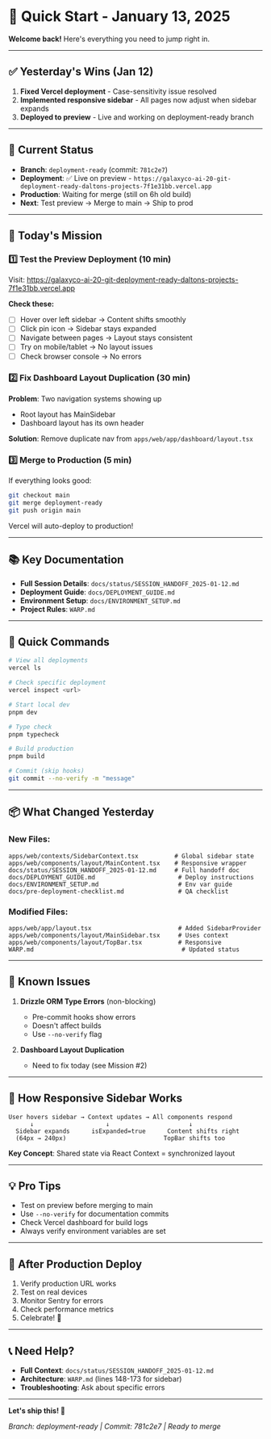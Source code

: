 # 🚀 Quick Start - January 13, 2025

**Welcome back!** Here's everything you need to jump right in.

---

## ✅ Yesterday's Wins (Jan 12)

1. **Fixed Vercel deployment** - Case-sensitivity issue resolved
2. **Implemented responsive sidebar** - All pages now adjust when sidebar expands
3. **Deployed to preview** - Live and working on deployment-ready branch

---

## 📍 Current Status

- **Branch**: `deployment-ready` (commit: `781c2e7`)
- **Deployment**: ✅ Live on preview - `https://galaxyco-ai-20-git-deployment-ready-daltons-projects-7f1e31bb.vercel.app`
- **Production**: Waiting for merge (still on 6h old build)
- **Next**: Test preview → Merge to main → Ship to prod

---

## 🎯 Today's Mission

### 1️⃣ **Test the Preview Deployment** (10 min)

Visit: https://galaxyco-ai-20-git-deployment-ready-daltons-projects-7f1e31bb.vercel.app

**Check these:**
- [ ] Hover over left sidebar → Content shifts smoothly
- [ ] Click pin icon → Sidebar stays expanded
- [ ] Navigate between pages → Layout stays consistent
- [ ] Try on mobile/tablet → No layout issues
- [ ] Check browser console → No errors

### 2️⃣ **Fix Dashboard Layout Duplication** (30 min)

**Problem**: Two navigation systems showing up
- Root layout has MainSidebar
- Dashboard layout has its own header

**Solution**: Remove duplicate nav from `apps/web/app/dashboard/layout.tsx`

### 3️⃣ **Merge to Production** (5 min)

If everything looks good:
```bash
git checkout main
git merge deployment-ready
git push origin main
```

Vercel will auto-deploy to production!

---

## 📚 Key Documentation

- **Full Session Details**: `docs/status/SESSION_HANDOFF_2025-01-12.md`
- **Deployment Guide**: `docs/DEPLOYMENT_GUIDE.md`
- **Environment Setup**: `docs/ENVIRONMENT_SETUP.md`
- **Project Rules**: `WARP.md`

---

## 🔧 Quick Commands

```bash
# View all deployments
vercel ls

# Check specific deployment
vercel inspect <url>

# Start local dev
pnpm dev

# Type check
pnpm typecheck

# Build production
pnpm build

# Commit (skip hooks)
git commit --no-verify -m "message"
```

---

## 📦 What Changed Yesterday

### New Files:
```
apps/web/contexts/SidebarContext.tsx          # Global sidebar state
apps/web/components/layout/MainContent.tsx    # Responsive wrapper
docs/status/SESSION_HANDOFF_2025-01-12.md     # Full handoff doc
docs/DEPLOYMENT_GUIDE.md                       # Deploy instructions
docs/ENVIRONMENT_SETUP.md                      # Env var guide
docs/pre-deployment-checklist.md               # QA checklist
```

### Modified Files:
```
apps/web/app/layout.tsx                        # Added SidebarProvider
apps/web/components/layout/MainSidebar.tsx     # Uses context
apps/web/components/layout/TopBar.tsx          # Responsive
WARP.md                                         # Updated status
```

---

## 🐛 Known Issues

1. **Drizzle ORM Type Errors** (non-blocking)
   - Pre-commit hooks show errors
   - Doesn't affect builds
   - Use `--no-verify` flag

2. **Dashboard Layout Duplication**
   - Need to fix today (see Mission #2)

---

## 🎨 How Responsive Sidebar Works

```
User hovers sidebar → Context updates → All components respond
      ↓                    ↓                      ↓
  Sidebar expands      isExpanded=true      Content shifts right
  (64px → 240px)                           TopBar shifts too
```

**Key Concept**: Shared state via React Context = synchronized layout

---

## 💡 Pro Tips

- Test on preview before merging to main
- Use `--no-verify` for documentation commits
- Check Vercel dashboard for build logs
- Always verify environment variables are set

---

## 🚀 After Production Deploy

1. Verify production URL works
2. Test on real devices
3. Monitor Sentry for errors
4. Check performance metrics
5. Celebrate! 🎉

---

## 📞 Need Help?

- **Full Context**: `docs/status/SESSION_HANDOFF_2025-01-12.md`
- **Architecture**: `WARP.md` (lines 148-173 for sidebar)
- **Troubleshooting**: Ask about specific errors

---

**Let's ship this! 🚢**

*Branch: deployment-ready | Commit: 781c2e7 | Ready to merge*
